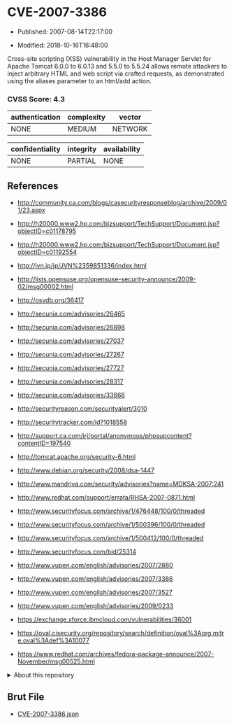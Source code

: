 # CVE-2007-3386

- Published: 2007-08-14T22:17:00

- Modified: 2018-10-16T16:48:00

Cross-site scripting (XSS) vulnerability in the Host Manager Servlet for Apache Tomcat 6.0.0 to 6.0.13 and 5.5.0 to 5.5.24 allows remote attackers to inject arbitrary HTML and web script via crafted requests, as demonstrated using the aliases parameter to an html/add action.

### CVSS Score: **4.3**

| authentication | complexity | vector |
| --- | --- | --- |
| NONE | MEDIUM | NETWORK |

| confidentiality | integrity | availability |
| --- | --- | --- |
| NONE | PARTIAL | NONE |

## References

* http://community.ca.com/blogs/casecurityresponseblog/archive/2009/01/23.aspx

* http://h20000.www2.hp.com/bizsupport/TechSupport/Document.jsp?objectID=c01178795

* http://h20000.www2.hp.com/bizsupport/TechSupport/Document.jsp?objectID=c01192554

* http://jvn.jp/jp/JVN%2359851336/index.html

* http://lists.opensuse.org/opensuse-security-announce/2009-02/msg00002.html

* http://osvdb.org/36417

* http://secunia.com/advisories/26465

* http://secunia.com/advisories/26898

* http://secunia.com/advisories/27037

* http://secunia.com/advisories/27267

* http://secunia.com/advisories/27727

* http://secunia.com/advisories/28317

* http://secunia.com/advisories/33668

* http://securityreason.com/securityalert/3010

* http://securitytracker.com/id?1018558

* http://support.ca.com/irj/portal/anonymous/phpsupcontent?contentID=197540

* http://tomcat.apache.org/security-6.html

* http://www.debian.org/security/2008/dsa-1447

* http://www.mandriva.com/security/advisories?name=MDKSA-2007:241

* http://www.redhat.com/support/errata/RHSA-2007-0871.html

* http://www.securityfocus.com/archive/1/476448/100/0/threaded

* http://www.securityfocus.com/archive/1/500396/100/0/threaded

* http://www.securityfocus.com/archive/1/500412/100/0/threaded

* http://www.securityfocus.com/bid/25314

* http://www.vupen.com/english/advisories/2007/2880

* http://www.vupen.com/english/advisories/2007/3386

* http://www.vupen.com/english/advisories/2007/3527

* http://www.vupen.com/english/advisories/2009/0233

* https://exchange.xforce.ibmcloud.com/vulnerabilities/36001

* https://oval.cisecurity.org/repository/search/definition/oval%3Aorg.mitre.oval%3Adef%3A10077

* https://www.redhat.com/archives/fedora-package-announce/2007-November/msg00525.html

<details>
<summary>About this repository</summary> 

  This repository is part of the project [Live Hack CVE](https://github.com/Live-Hack-CVE). Main website can be found [www.live-hack.org](https://www.live-hack.org) 
  
  Made by [Sn0wAlice](https://github.com/Sn0wAlice) for the people that care about security and need to have a feed of the latest CVEs. Hope you enjoy it, don't forget to star the repo and follow me on [Twitter](https://twitter.com/Sn0wAlice) and [Github](https://github.com/Sn0wAlice). And that is my [personnal website](https://www.alice-snow.me/)

  - [Home Page](https://github.com/Live-Hack-CVE)
  - [Framework](https://github.com/Live-Hack-CVE/cve-framework)
  - [CVE database](https://github.com/Live-Hack-CVE/full_database)
  - [Changelog](https://github.com/Live-Hack-CVE/Changelog)
</details>

## Brut File

* [CVE-2007-3386.json](https://raw.githubusercontent.com/Live-Hack-CVE/full_database/main/cves/2007/CVE-2007-3386.json)

